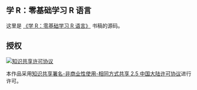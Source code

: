 ## 学 R：零基础学习 R 语言

这里是 [《学 R：零基础学习 R 语言》](https://xuer.pzhao.org) 书稿的源码。

## 授权

<a rel="license" href="https://creativecommons.org/licenses/by-nc-sa/2.5/cn/"><img alt="知识共享许可协议" style="border-width:0" src="https://i.creativecommons.org/l/by-nc-sa/2.5/cn/88x31.png" /></a>

本作品采用<a rel="license" href="https://creativecommons.org/licenses/by-nc-sa/2.5/cn/">知识共享署名-非商业性使用-相同方式共享 2.5 中国大陆许可协议</a>进行许可。